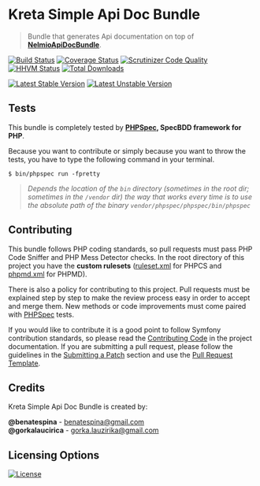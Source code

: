 # Kreta Simple Api Doc Bundle
> Bundle that generates Api documentation on top of **[NelmioApiDocBundle][0]**.

[![Build Status](https://travis-ci.org/kreta-io/SimpleApiDocBundle.svg?branch=master)](https://travis-ci.org/kreta-io/SimpleApiDocBundle)
[![Coverage Status](https://img.shields.io/coveralls/kreta-io/SimpleApiDocBundle.svg)](https://coveralls.io/r/kreta-io/SimpleApiDocBundle)
[![Scrutinizer Code Quality](https://scrutinizer-ci.com/g/kreta-io/SimpleApiDocBundle/badges/quality-score.png?b=master)](https://scrutinizer-ci.com/g/kreta-io/SimpleApiDocBundle/?branch=master)
[![HHVM Status](http://hhvm.h4cc.de/badge/kreta/simple-api-doc-bundle.svg)](http://hhvm.h4cc.de/package/kreta/simple-api-doc-bundle)
[![Total Downloads](https://poser.pugx.org/kreta/simple-api-doc-bundle/downloads.svg)](https://packagist.org/packages/kreta/simple-api-doc-bundle)

[![Latest Stable Version](https://poser.pugx.org/kreta/simple-api-doc-bundle/v/stable.svg)](https://packagist.org/packages/kreta/simple-api-doc-bundle)
[![Latest Unstable Version](https://poser.pugx.org/kreta/simple-api-doc-bundle/v/unstable.svg)](https://packagist.org/packages/kreta/simple-api-doc-bundle)

Tests
-----

This bundle is completely tested by **[PHPSpec][1], SpecBDD framework for PHP**.

Because you want to contribute or simply because you want to throw the tests, you have to type the following command
in your terminal.

    $ bin/phpspec run -fpretty

>*Depends the location of the `bin` directory (sometimes in the root dir; sometimes in the `/vendor` dir) the way that
works every time is to use the absolute path of the binary `vendor/phpspec/phpspec/bin/phpspec`*

Contributing
------------

This bundle follows PHP coding standards, so pull requests must pass PHP Code Sniffer and PHP Mess Detector
checks. In the root directory of this project you have the **custom rulesets** ([ruleset.xml]() for PHPCS and
[phpmd.xml]() for PHPMD).

There is also a policy for contributing to this project. Pull requests must
be explained step by step to make the review process easy in order to
accept and merge them. New methods or code improvements must come paired with [PHPSpec][1] tests.

If you would like to contribute it is a good point to follow Symfony contribution standards,
so please read the [Contributing Code][2] in the project
documentation. If you are submitting a pull request, please follow the guidelines
in the [Submitting a Patch][3] section and use the [Pull Request Template][4].

[0]: https://github.com/nelmio/NelmioApiDocBundle
[1]: http://www.phpspec.net/
[2]: http://symfony.com/doc/current/contributing/code/index.html
[3]: http://symfony.com/doc/current/contributing/code/patches.html#check-list
[4]: http://symfony.com/doc/current/contributing/code/patches.html#make-a-pull-request

Credits
-------
Kreta Simple Api Doc Bundle is created by:
>
**@benatespina** - [benatespina@gmail.com](mailto:benatespina@gmail.com)<br/>
**@gorkalaucirica** - [gorka.lauzirika@gmail.com](mailto:gorka.lauzirika@gmail.com)

Licensing Options
-----------------
[![License](https://poser.pugx.org/kreta/simple-api-doc-bundle/license.svg)](https://github.com/kreta-io/SimpleApiDocBundle/blob/master/LICENSE)
